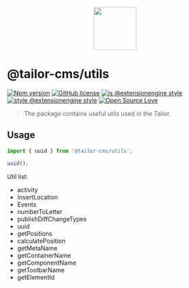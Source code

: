 <div align="center">
  <img width="100" src="../../client/assets/img/default-logo-full.svg">
</div>

# @tailor-cms/utils

[![Npm
version](https://badgen.net/npm/v/@tailor-cms/utils)](https://www.npmjs.com/package/@tailor-cms/utils)
[![GitHub
license](https://badgen.net/github/license/ExtensionEngine/tailor)](https://github.com/ExtensionEngine/tailor/blob/develop/LICENSE)
[![js @extensionengine
style](https://badgen.net/badge/code%20style/@extensionengine/black)](https://github.com/ExtensionEngine/eslint-config)
[![style @extensionengine
style](https://badgen.net/badge/stylelint/@extensionengine/black)](https://github.com/ExtensionEngine/stylelint-config)
[![Open Source
Love](https://badgen.net/badge/Open%20Source/%E2%9D%A4/3eaf8e)](https://github.com/ellerbrock/open-source-badge/)

> The package contains useful utils used in the Tailor.

## Usage
```js
import { uuid } from '@tailor-cms/utils';

uuid();
```

Util list:
- activity
- InsertLocation
- Events
- numberToLetter
- publishDiffChangeTypes
- uuid
- getPositions
- calculatePosition
- getMetaName
- getContainerName
- getComponentName
- getToolbarName
- getElementId
